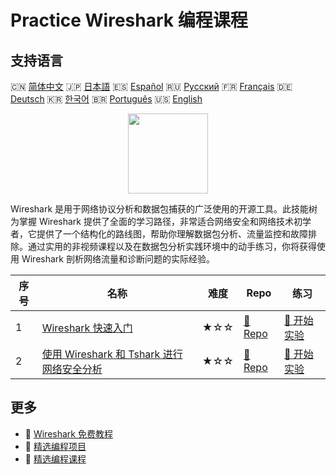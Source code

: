 # Practice Wireshark 编程课程

## 支持语言

🇨🇳 [简体中文](README_zh.md) 🇯🇵 [日本語](README_ja.md) 🇪🇸 [Español](README_es.md) 🇷🇺 [Русский](README_ru.md) 🇫🇷 [Français](README_fr.md) 🇩🇪 [Deutsch](README_de.md) 🇰🇷 [한국어](README_ko.md) 🇧🇷 [Português](README_pt.md) 🇺🇸 [English](README.md) 

<div align="center">
<img width="128px" src="https://file.labex.io/path/OuFutztV2dPZ.png">
</div>

Wireshark 是用于网络协议分析和数据包捕获的广泛使用的开源工具。此技能树为掌握 Wireshark 提供了全面的学习路径，非常适合网络安全和网络技术初学者，它提供了一个结构化的路线图，帮助你理解数据包分析、流量监控和故障排除。通过实用的非视频课程以及在数据包分析实践环境中的动手练习，你将获得使用 Wireshark 剖析网络流量和诊断问题的实际经验。

|   序号 | 名称                                                                                                                      | 难度   | Repo                                                                                      | 练习                                                                                        |
|--------|---------------------------------------------------------------------------------------------------------------------------|--------|-------------------------------------------------------------------------------------------|---------------------------------------------------------------------------------------------|
|      1 | [Wireshark 快速入门](https://labex.io/zh/courses/quick-start-with-wireshark)                                              | ★☆☆    | [🔗 Repo](https://github.com/labex-labs/quick-start-with-wireshark)                       | [🚀 开始实验](https://labex.io/zh/courses/quick-start-with-wireshark)                       |
|      2 | [使用 Wireshark 和 Tshark 进行网络安全分析](https://labex.io/zh/courses/cybersecurity-analysis-with-wireshark-and-tshark) | ★☆☆    | [🔗 Repo](https://github.com/labex-labs/cybersecurity-analysis-with-wireshark-and-tshark) | [🚀 开始实验](https://labex.io/zh/courses/cybersecurity-analysis-with-wireshark-and-tshark) |

## 更多

- 🔗 [Wireshark 免费教程](https://github.com/labex-labs/wireshark-free-tutorials)
- 🔗 [精选编程项目](https://github.com/labex-labs/awesome-programming-projects)
- 🔗 [精选编程课程](https://github.com/labex-labs/awesome-programming-courses)

